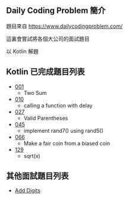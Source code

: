 ## Daily Coding Problem 簡介

題目來自 https://www.dailycodingproblem.com/

這裏會嘗試將各個大公司的面試題目

以 Kotlin 解題

## Kotlin 已完成題目列表

* [001](/daily-coding-problem/001) 
  * Two Sum
* [010](/daily-coding-problem/010) 
  * calling a function with delay
* [027](/daily-coding-problem/027) 
  * Valid Parentheses
* [045](/daily-coding-problem/045) 
  * implement rand7() using rand5()
* [066](/daily-coding-problem/066) 
  * Make a fair coin from a biased coin
* [129](/daily-coding-problem/129) 
  * sqrt(x)

##  其他面試題目列表

* [Add Digits](/daily-coding-problem/Add_Digits) 
